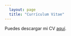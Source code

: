 ```yaml
---
  layout: page
  title: "Currículum Vitae"
---
```


Puedes descargar mi CV [aquí](assets/cv_martinez_latex.pdf).
